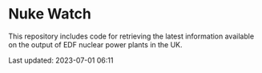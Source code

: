 # Nuke Watch

This repository includes code for retrieving the latest information available on the output of EDF nuclear power plants in the UK.

Last updated: 2023-07-01 06:11